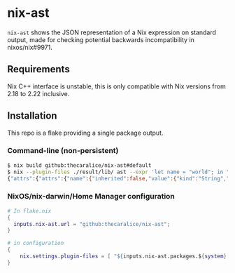 # nix-ast

`nix-ast` shows the JSON representation of a Nix expression on standard output, made for checking potential backwards incompatibility in nixos/nix#9971.

## Requirements

Nix C++ interface is unstable, this is only compatible with Nix versions from 2.18 to 2.22 inclusive.

## Installation

This repo is a flake providing a single package output.

### Command-line (non-persistent)

```sh
$ nix build github:thecaralice/nix-ast#default
$ nix --plugin-files ./result/lib/ ast --expr 'let name = "world"; in "Hello, ${name}"'
{"attrs":{"attrs":{"name":{"inherited":false,"value":{"kind":"String","value":"world"}}},"dynamic":[],"kind":"Attrs","recursive":false},"body":{"forceString":true,"kind":"ConcatStrings","strings":[{"kind":"String","value":"Hello, "},{"displacement":0,"from_with":false,"kind":"Var","level":0,"name":"name"}]},"kind":"Let"}
```

### NixOS/nix-darwin/Home Manager configuration

```nix
# In flake.nix
{
  inputs.nix-ast.url = "github:thecaralice/nix-ast";
}
```
```nix
# in configuration
{
	nix.settings.plugin-files = [ "${inputs.nix-ast.packages.${system}.default}/lib/" ];
}
```
